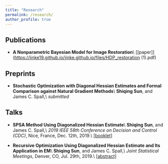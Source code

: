 ```yaml
---
title: "Research"
permalink: /research/
author_profile: true
---
```


Publications
---
* **A Nonparametric Bayesian Model for Image Restoration**\\
  [[paper]](https://jinke19.github.io/jinke.github.io/files/HDP_restoration (1).pdf)


Preprints
---
* **Stochastic Optimization with Diagonal Hessian Estimates and Formal Comparison against Natural Gradient Methods**\\
  **Shiqing Sun**, and James C. Spall,\\
  _submitted_

Talks
---
* **SPSA Method Using Diagonalized Hessian Estimate**\\
  **Shiqing Sun**, and James C. Spall,\\
  _2019 IEEE 58th Conference on Decision and Control (CDC)_, Nice, France, Dec. 12th, 2019.\\
  [[booklet]](https://cdc2019.ieeecss.org/files/CDC2019Booklet.pdf)
  
* **Recursive Optimization Using Diagonalized Hessian Estimate and Its Application in EM**\\
  **Shiqing Sun**, and James C. Spall,\\
  _Joint Statistical Meetings_, Denver, CO, Jul. 29th, 2019.\\
  [[abstract]](https://ww2.amstat.org/meetings/jsm/2019/onlineprogram/AbstractDetails.cfm?abstractid=307324)

